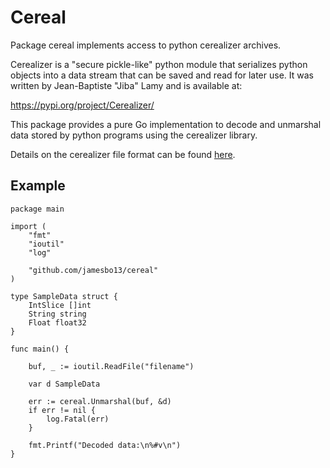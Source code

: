 # Cereal #

Package cereal implements access to python cerealizer archives.

Cerealizer is a "secure pickle-like" python module that serializes python objects
into a data stream that can be saved and read for later use. It was written by
Jean-Baptiste "Jiba" Lamy and is available at:

  https://pypi.org/project/Cerealizer/

This package provides a pure Go implementation to decode and unmarshal data stored
by python programs using the cerealizer library.

Details on the cerealizer file format can be found [here](AboutCerealizer.md).

## Example ##

```golang
package main

import (
    "fmt"
    "ioutil"
    "log"

    "github.com/jamesbo13/cereal"
)

type SampleData struct {
    IntSlice []int
    String string
    Float float32
}

func main() {

    buf, _ := ioutil.ReadFile("filename")

    var d SampleData

    err := cereal.Unmarshal(buf, &d)
    if err != nil {
        log.Fatal(err)
    }

    fmt.Printf("Decoded data:\n%#v\n")
}

```
